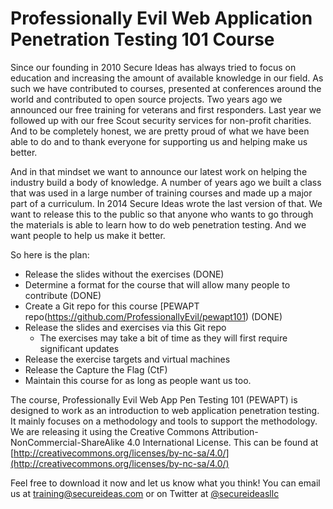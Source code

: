 # Professionally Evil Web Application Penetration Testing 101 Course

Since our founding in 2010 Secure Ideas has always tried to focus on education and increasing the amount of available knowledge in our field.   As such we have contributed to courses, presented at conferences around the world and contributed to open source projects.  Two years ago we announced our free training for veterans and first responders.  Last year we followed up with our free Scout security services for non-profit charities. And to be completely honest, we are pretty proud of what we have been able to do and to thank everyone for supporting us and helping make us better.

And in that mindset we want to announce our latest work on helping the industry build a body of knowledge.  A number of years ago we built a class that was used in a large number of training courses and made up a major part of a curriculum. In 2014 Secure Ideas wrote the last version of that.  We want to release this to the public so that anyone who wants to go through the materials is able to learn how to do web penetration testing.  And we want people to help us make it better.

So here is the plan:

- Release the slides without the exercises (DONE)
- Determine a format for the course that will allow many people to contribute (DONE)
- Create a Git repo for this course [PEWAPT repo(https://github.com/ProfessionallyEvil/pewapt101) (DONE)
- Release the slides and exercises via this Git repo
  - The exercises may take a bit of time as they will first require significant updates
- Release the exercise targets and virtual machines
- Release the Capture the Flag (CtF)
- Maintain this course for as long as people want us too.

The course, Professionally Evil Web App Pen Testing 101 (PEWAPT) is designed to work as an introduction to web application penetration testing.  It mainly focuses on a methodology and tools to support the methodology.  We are releasing it using the Creative Commons Attribution-NonCommercial-ShareAlike 4.0 International License.  This can be found at [http://creativecommons.org/licenses/by-nc-sa/4.0/](http://creativecommons.org/licenses/by-nc-sa/4.0/)


Feel free to download it now and let us know what you think!  You can email us at [training@secureideas.com](mailto:training@secureideas.com) or on Twitter at [@secureideasllc](https://www.twitter.com/secureideasllc)
